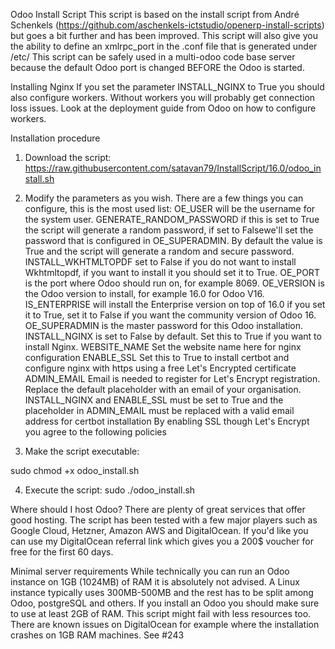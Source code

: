 Odoo Install Script
This script is based on the install script from André Schenkels (https://github.com/aschenkels-ictstudio/openerp-install-scripts) but goes a bit further and has been improved. This script will also give you the ability to define an xmlrpc_port in the .conf file that is generated under /etc/ This script can be safely used in a multi-odoo code base server because the default Odoo port is changed BEFORE the Odoo is started.

Installing Nginx
If you set the parameter INSTALL_NGINX to True you should also configure workers. Without workers you will probably get connection loss issues. Look at the deployment guide from Odoo on how to configure workers.

Installation procedure
1. Download the script:
https://raw.githubusercontent.com/satavan79/InstallScript/16.0/odoo_install.sh
2. Modify the parameters as you wish.
There are a few things you can configure, this is the most used list:
OE_USER will be the username for the system user.
GENERATE_RANDOM_PASSWORD if this is set to True the script will generate a random password, if set to Falsewe'll set the password that is configured in OE_SUPERADMIN. By default the value is True and the script will generate a random and secure password.
INSTALL_WKHTMLTOPDF set to False if you do not want to install Wkhtmltopdf, if you want to install it you should set it to True.
OE_PORT is the port where Odoo should run on, for example 8069.
OE_VERSION is the Odoo version to install, for example 16.0 for Odoo V16.
IS_ENTERPRISE will install the Enterprise version on top of 16.0 if you set it to True, set it to False if you want the community version of Odoo 16.
OE_SUPERADMIN is the master password for this Odoo installation.
INSTALL_NGINX is set to False by default. Set this to True if you want to install Nginx.
WEBSITE_NAME Set the website name here for nginx configuration
ENABLE_SSL Set this to True to install certbot and configure nginx with https using a free Let's Encrypted certificate
ADMIN_EMAIL Email is needed to register for Let's Encrypt registration. Replace the default placeholder with an email of your organisation.
INSTALL_NGINX and ENABLE_SSL must be set to True and the placeholder in ADMIN_EMAIL must be replaced with a valid email address for certbot installation
By enabling SSL though Let's Encrypt you agree to the following policies

3. Make the script executable:

sudo chmod +x odoo_install.sh

4. Execute the script:
sudo ./odoo_install.sh

Where should I host Odoo?
There are plenty of great services that offer good hosting. The script has been tested with a few major players such as Google Cloud, Hetzner, Amazon AWS and DigitalOcean. If you'd like you can use my DigitalOcean referral link which gives you a 200$ voucher for free for the first 60 days.

Minimal server requirements
While technically you can run an Odoo instance on 1GB (1024MB) of RAM it is absolutely not advised. A Linux instance typically uses 300MB-500MB and the rest has to be split among Odoo, postgreSQL and others. If you install an Odoo you should make sure to use at least 2GB of RAM. This script might fail with less resources too. There are known issues on DigitalOcean for example where the installation crashes on 1GB RAM machines. See #243
